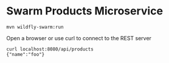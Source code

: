 # Swarm Products Microservice

```shell
mvn wildfly-swarm:run
```

Open a browser or use curl to connect to the REST server

```
curl localhost:8080/api/products
{"name":"foo"}
```
